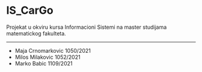# IS_CarGo

Projekat u okviru kursa Informacioni Sistemi na master studijama matematickog fakulteta.

---
- Maja Crnomarkovic 1050/2021
- Milos Milakovic 1052/2021
- Marko Babic 1109/2021
